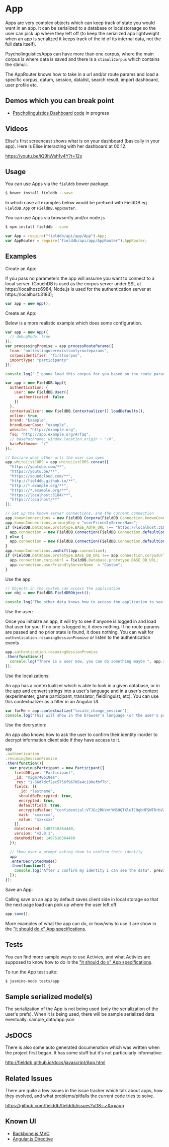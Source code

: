 # App

Apps are very complex objects which can keep track of state you would want in an app. It can be serialized to a database or localstoraage so the user can pick up where they left off (to keep the serialized app lightweight when an app is serialized it keeps track of the id of its internal data, not the full data itself). 

PsycholinguisticsApps can have more than one corpus, where the main corpus is where data is saved and there is a `stimuliCorpus` which contains the stimuli. 

The AppRouter knows how to take in a url and/or route params and load a specific corpus, datum, session, datalist, search result, import dashboard, user profile etc.



## Demos which you can break point

* [Psycholinguistics Dashboard](http://app.phophlo.ca) [code](https://github.com/ProjetDeRechercheSurLecriture/DyslexDisorthGame/tree/master/angular_client) in progress


## Videos

Elise's first screencast shows what is on your dashboard (basically in your app). Here is Elise interacting with her dashboard at 00:12.

https://youtu.be/iQ9hWsh1y4Y?t=12s

## Usage

You can use Apps via the `fielddb` bower package.

```bash
$ bower install fielddb --save
```
In which case all examples below would be prefixed with FieldDB
eg `FieldDB.App` or `FieldDB.AppRouter`.


You can use Apps via browserify and/or node.js

```bash
$ npm install fielddb --save
```

```javascript
var App = require("fielddb/api/app/App").App;
var AppRouter = require("fielddb/api/app/AppRouter").AppRouter;

```

## Examples


Create an App:

If you pass no parameters the app will assume you want to connect to a local server. (CouchDB is used as the corpus server under SSL at https://localhost:6984, Node.js is used for the authentication server at https://localhost:3183);

```javascript
var app = new App();

```


Create an App:

Below is a more realistic example which does some configuration.

```javascript
var app = new App({
  // debugMode: true
});
var processingPromise = app.processRouteParams({
  team: "nottestinguserexistsonlyrouteparams",
  corpusidentifier: "firstcorpus",
  importType: "participants"
});

console.log(" I gonna load this corpus for you based on the route params. " +app.corpus);
```

```javascript
var app = new FieldDB.App({
  authentication: {
    user: new FieldDB.User({
      authenticated: false
    })
  },
  contextualizer: new FieldDB.Contextualizer().loadDefaults(),
  online: true,
  brand: "Example",
  brandLowerCase: "example",
  website: "http://example.org",
  faq: "http://app.example.org/#/faq",
  // basePathname: window.location.origin + "/#",
  basePathname: "/"
});

// Declare what other urls the user can open
app.whiteListCORS = app.whiteListCORS.concat([
  "https://youtube.com/**",
  "https://youtu.be/**",
  "https://soundcloud.com/**",
  "http://fielddb.github.io/**",
  "http://*.example.org/**",
  "https://*.example.org/**",
  "https://localhost:3184/**",
  "https://localhost/**"
]);

// Set up the known server connections, and the current connection
app.knownConnections = new FieldDB.Corpora(FieldDB.Connection.knownConnections);
app.knownConnections.primaryKey = "userFriendlyServerName";
if (FieldDB.Database.prototype.BASE_AUTH_URL !== "https://localhost:3183") {
  app.connection = new FieldDB.Connection(FieldDB.Connection.defaultConnection(FieldDB.Database.prototype.BASE_AUTH_URL, "passByReference"));
} else {
  app.connection = new FieldDB.Connection(FieldDB.Connection.defaultConnection(window.location.href, "passByReference"));
}
app.knownConnections.unshift(app.connection);
if (FieldDB.Database.prototype.BASE_DB_URL !== app.connection.corpusUrl) {
  app.connection.corpusUrl = FieldDB.Database.prototype.BASE_DB_URL;
  app.connection.userFriendlyServerName  = "Custom";
}
```

Use the app:

```javascript
// Objects in the system can access the application
var obj = new FieldDB.FieldDBObject();

console.log("The other data knows how to access the application to see who is logged in, which corpus is open etc ", obj.application, FieldDB.FieldDBObject.application);

```

Use the user:

Once you initialze an app, it will try to see if anyone is logged in and load that user for you. If no one is logged in, it does nothing. If no route params are passed and no prior state is found, it does nothing. You can wait for `authentication.resumingSessionPromise` or listen to the authentication events 

```javascript
app.authentication.resumingSessionPromise
.then(function(){
  console.log("There is a user now, you can do something maybe ", app.authentication.user);
});
```

Use the localizations:

An app has a contextualizer which is able to look in a given database, or in the app and convert strings into a user's language and in a user's context (experimenter, game participant, translator, fieldlinguist, etc). You can use this contextualizer as a filter in an Angular UI.

```javascript
var forMe = app.contextualize("locale_change_session");
console.log("This will show in the browser's language (or the user's prefered language if it was set)", forMe);
```

Use the decryption:

An app also knows how to ask the user to confirm their identity inorder to decrypt information client side if they have access to it. 

```javascript
app
.authentication
.resumingSessionPromise
.then(function(){
  var previousPartcipant = new Participant({
    fieldDBtype: "Participant",
    _id: "migm740610ea",
    _rev: "1-66d7dcf2ec5756f96705e4c190efbf7b",
    fields: [{
      _id: "lastname",
      shouldBeEncrypted: true,
      encrypted: true,
      defaultfield: true,
      encryptedValue: "confidential:VTJGc2RHVmtYMS9QTXluTC9qbHFSWTRrbVZyb0c5b1pjRDN1ZTY5Q291MD0=",
      mask: "xxxxxxx",
      value: "xxxxxxx"
    }],
    dateCreated: 1407516364440,
    version: "v2.0.1",
    dateModified: 1407516364460
  });

  // Show user a prompt asking them to confirm their identity
  app
  .enterDecryptedMode()
  .then(function() {
    console.log("After I confirm my identity I can see the data", previousPartcipant.lastname)
  });
});

```


Save an App:

Calling save on an app by default saves client side in local storage so that the next page load can pick up where the user left off.

```javascript
app.save();

```

More examples of what the app can do, or how/why to use it are show in the ["it should do x" App specifications](../../tests/app/App-spec.js).

## Tests

You can find more sample ways to use Activies, and what Activies are supposed to know how to do in the ["it should do x" App specifications](../../tests/app/App-spec.js).

To run the App test suite: 

```bash
$ jasmine-node tests/app
```

## Sample serialized model(s)


The serialization of the App is not being used (only the serialization of the user's prefs). When it is being used, there will be sample serialized data eventually: sample_data/app.json


## JsDOCS

There is also some auto generated documenation which was written when the project first began. It has some stuff but it's not particularly informative: 

http://fielddb.github.io/docs/javascript/App.html


## Related Issues

There are quite a few issues in the issue tracker which talk about apps, how they evolved, and what problems/pitfalls the current code tries to solve.

https://github.com/fielddb/fielddb/issues?utf8=✓&q=app


## Known UI 

* [Backbone.js MVC](../../backbone_client/app/)
* [Angular.js Directive](../../angular_client/modules/core/src/app/components/navbar)
